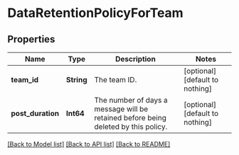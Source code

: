 # DataRetentionPolicyForTeam


## Properties
Name | Type | Description | Notes
------------ | ------------- | ------------- | -------------
**team_id** | **String** | The team ID. | [optional] [default to nothing]
**post_duration** | **Int64** | The number of days a message will be retained before being deleted by this policy. | [optional] [default to nothing]


[[Back to Model list]](../README.md#models) [[Back to API list]](../README.md#api-endpoints) [[Back to README]](../README.md)


